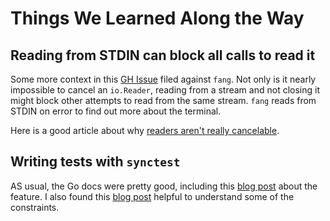 # Things We Learned Along the Way

## Reading from STDIN can block all calls to read it
Some more context in this [GH Issue](https://github.com/charmbracelet/fang/issues/60) filed against `fang`.
Not only is it nearly impossible to cancel an `io.Reader`, reading from a stream and not closing it might block other attempts to read from the same stream.
`fang` reads from STDIN on error to find out more about the terminal.

Here is a good article about why [readers aren't really cancelable](https://benjamincongdon.me/blog/2020/04/23/Cancelable-Reads-in-Go/).

## Writing tests with `synctest`
AS usual, the Go docs were pretty good, including this [blog post](https://go.dev/blog/synctest) about the feature.
I also found this [blog post](https://victoriametrics.com/blog/go-synctest/) helpful to understand some of the constraints.
